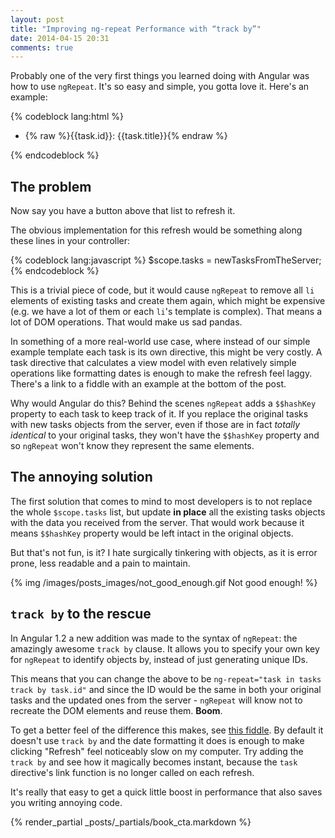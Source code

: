 ```yaml
---
layout: post
title: "Improving ng-repeat Performance with “track by”"
date: 2014-04-15 20:31
comments: true
---
```


Probably one of the very first things you learned doing with Angular was how to use `ngRepeat`. It's so easy and simple, you gotta love it. Here's an example:

{% codeblock lang:html %}
<ul class="tasks">
    <li ng-repeat="task in tasks" ng-class="{done: task.done}">
        {% raw %}{{task.id}}: {{task.title}}{% endraw %}
    </li>
</ul>
{% endcodeblock %}

## The problem

Now say you have a button above that list to refresh it.

The obvious implementation for this refresh would be something along these lines in your controller:

{% codeblock lang:javascript %}
$scope.tasks = newTasksFromTheServer;
{% endcodeblock %}

This is a trivial piece of code, but it would cause `ngRepeat` to remove all `li` elements of existing tasks and create them again, which might be expensive (e.g. we have a lot of them or each `li`'s template is complex). That means a lot of DOM operations. That would make us sad pandas.

In something of a more real-world use case, where instead of our simple example template each task is its own directive, this might be very costly. A task directive that calculates a view model with even relatively simple operations like formatting dates is enough to make the refresh feel laggy. There's a link to a fiddle with an example at the bottom of the post.

Why would Angular do this? Behind the scenes `ngRepeat` adds a `$$hashKey` property to each task to keep track of it. If you replace the original tasks with new tasks objects from the server, even if those are in fact *totally identical* to your original tasks, they won't have the `$$hashKey` property and so `ngRepeat` won't know they represent the same elements.

## The annoying solution

The first solution that comes to mind to most developers is to not replace the whole `$scope.tasks` list, but update **in place** all the existing tasks objects with the data you received from the server. That would work because it means `$$hashKey` property would be left intact in the original objects.

But that's not fun, is it? I hate surgically tinkering with objects, as it is error prone, less readable and a pain to maintain.

{% img /images/posts_images/not_good_enough.gif Not good enough! %}


## `track by` to the rescue

In Angular 1.2 a new addition was made to the syntax of `ngRepeat`: the amazingly awesome `track by` clause. It allows you to specify your own key for `ngRepeat` to identify objects by, instead of just generating unique IDs.

This means that you can change the above to be `ng-repeat="task in tasks track by task.id"` and since the ID would be the same in both your original tasks and the updated ones from the server - `ngRepeat` will know not to recreate the DOM elements and reuse them. **Boom**.

To get a better feel of the difference this makes, see [this fiddle](http://jsfiddle.net/SeKk7/). By default it doesn't use `track by` and the date formatting it does is enough to make clicking "Refresh" feel noticeably slow on my computer. Try adding the `track by` and see how it magically becomes instant, because the `task` directive's link function is no longer called on each refresh.

It's really that easy to get a quick little boost in performance that also saves you writing annoying code.

{% render_partial _posts/_partials/book_cta.markdown %}
